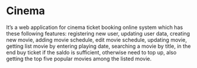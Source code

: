 # Cinema

It’s a web application for cinema ticket booking online system 
which has these following features: registering new user, 
updating user data, creating new movie, adding movie schedule, 
edit movie schedule, updating movie, getting list movie by entering playing date, searching a movie by title, 
in the end buy ticket if the saldo is sufficient, otherwise need to top up, also
getting the top five popular movies among the listed movie.
